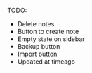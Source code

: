 TODO:

- Delete notes
- Button to create note
- Empty state on sidebar
- Backup button
- Import button
- Updated at timeago
